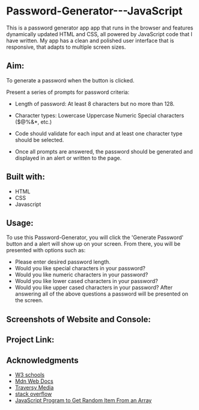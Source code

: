 # Password-Generator---JavaScript
This is a password generator app app that runs in the browser and features dynamically updated HTML and CSS, all powered by JavaScript code that I have written. My app has a clean and polished user interface that is responsive, that  adapts to multiple screen sizes.

## Aim:
To generate a password when the button is clicked.

Present a series of prompts for password criteria:
* Length of password: At least 8 characters but no more than 128.

* Character types:
    Lowercase
    Uppercase
    Numeric
    Special characters ($@%&*, etc.)

* Code should validate for each input and at least one character type should be selected.

* Once all prompts are answered, the password should be generated and displayed in an alert or written to the page.

## Built with:
* HTML
* CSS
* Javascript

## Usage:
To use this Password-Generator, you will click the 'Generate Password' button and a alert will show up on your screen. From there, you will be presented with options such as: 
* Please enter desired password length.
* Would you like special characters in your password?
* Would you like numeric characters in your password?
* Would you like lower cased characters in your password?
* Would you like upper cased  characters in your password?
After answering all of the above questions a password will be presented on the screen.

## Screenshots of Website and Console:

## Project Link:

## Acknowledgments
* [W3 schools](https://www.w3schools.com/js/default.asp)
* [Mdn Web Docs](https://developer.mozilla.org/en-US/docs/Web/JavaScript)
* [Traversy Media](https://www.youtube.com/watch?v=hdI2bqOjy3c&t=387s)
* [stack overflow](https://stackoverflow.com/)
* [JavaScript Program to Get Random Item From an Array](https://www.programiz.com/javascript/examples/get-random-item)
